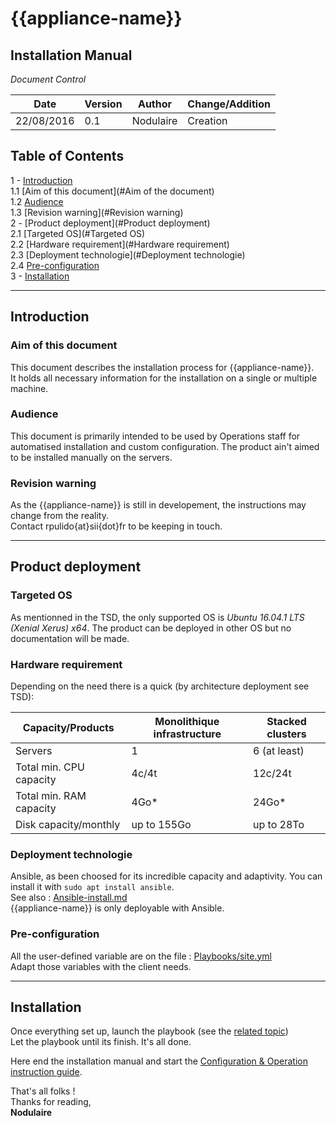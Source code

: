 # {{appliance-name}}
## Installation Manual


*Document Control*    

|  Date | Version  | Author  | Change/Addition  |
|---|---|---|---|
| 22/08/2016  |0.1| Nodulaire  |  Creation |



## Table of Contents

1 - [Introduction](#Introduction)   
  1.1 [Aim of this document](#Aim of the document)   
  1.2 [Audience](#Audience)  
  1.3 [Revision warning](#Revision warning)   
2 - [Product deployment](#Product deployment)  
  2.1 [Targeted OS](#Targeted OS)  
  2.2 [Hardware requirement](#Hardware requirement)  
  2.3 [Deployment technologie](#Deployment technologie)  
  2.4 [Pre-configuration](#Pre-configuration)  
3 - [Installation](#Installation)  

---

## Introduction
### Aim of this document  
This document describes the installation process for {{appliance-name}}.  
It holds all necessary information for the installation on a single or multiple machine.

### Audience  

This document is primarily intended to be used by Operations staff for automatised installation and custom configuration.
The product ain't aimed to be installed manually on the servers.

### Revision warning  
As the {{appliance-name}} is still in developement, the instructions may change from the reality.  
Contact rpulido{at}sii{dot}fr to be keeping in touch.

---

## Product deployment

### Targeted OS
 As mentionned in the TSD, the only supported OS is *Ubuntu 16.04.1 LTS (Xenial Xerus) x64*.
 The product can be deployed in other OS but no documentation will be made.

### Hardware requirement

Depending on the need there is a quick (by architecture deployment see TSD):  

|  Capacity/Products | Monolithique infrastructure  | Stacked clusters  |
|---|---|---|
| Servers |  1| 6 (at least)  |
| Total min. CPU capacity| 4c/4t| 12c/24t |
| Total min. RAM capacity| 4Go*| 24Go* |
| Disk capacity/monthly | up to 155Go | up to 28To |

### Deployment technologie

Ansible, as been choosed for its incredible capacity and adaptivity.
You can install it with ```sudo apt install ansible```.   
See also : [Ansible-install.md](Ansible-Install.md)  
{{appliance-name}} is only deployable with Ansible.

### Pre-configuration

All the user-defined variable are on the file : [Playbooks/site.yml](https://github.com/Nodulaire/ELK-Ansible/blob/master/Playbooks/site.yml)  
Adapt those variables with the client needs.

---

## Installation

Once everything set up, launch the playbook (see the [related topic](https://github.com/Nodulaire/ELK-Ansible/blob/master/Documentation/Ansible-Install-v1.md#launching-the-playbook))  
Let the playbook until its finish. It's all done.

Here end the installation manual and start the [Configuration & Operation instruction guide](../Configuration/COI-ConfigurationAndOperationInstruction.md).



That's all folks !  
Thanks for reading,  
**Nodulaire**

